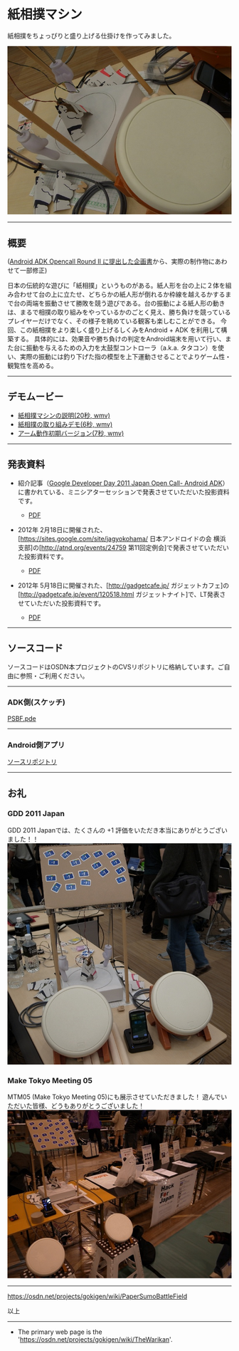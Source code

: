 # 紙相撲マシン
紙相撲をちょっぴりと盛り上げる仕掛けを作ってみました。

![紙相撲マシン](PaperSumoKit.jpg "紙相撲マシン")

--------------------------------

## 概要
([Android ADK Opencall Round II に提出した企画書](PSDF.pdf)から、実際の制作物にあわせて一部修正)

日本の伝統的な遊びに「紙相撲」というものがある。紙人形を台の上に２体を組み合わせて台の上に立たせ、どちらかの紙人形が倒れるか枠線を越えるかするまで台の両端を振動させて勝敗を競う遊びである。台の振動による紙人形の動きは、まるで相撲の取り組みをやっているかのごとく見え、勝ち負けを競っているプレイヤーだけでなく、その様子を眺めている観客も楽しむことができる。
今回、この紙相撲をより楽しく盛り上げるしくみをAndroid + ADK を利用して構築する。
具体的には、効果音や勝ち負けの判定をAndroid端末を用いて行い、また台に振動を与えるための入力を太鼓型コントローラ（a.k.a. タタコン）を使い、実際の振動には釣り下げた指の模型を上下運動させることでよりゲーム性・観覧性を高める。


--------------------------------

## デモムービー
* [紙相撲マシンの説明(20秒, wmv)](PSBF.wmv)
* [紙相撲の取り組みデモ(6秒, wmv)](PSBF-demo.wmv)
* [アーム動作初期バージョン(7秒, wmv)](PSBF-arm.wmv)


--------------------------------

## 発表資料

* 紹介記事（[Google Developer Day 2011 Japan Open Call- Android ADK](http://googledevjp.blogspot.com/2011/10/google-developer-day-2011-japan-open.html)）に書かれている、ミニシアターセッションで発表させていただいた投影資料です。
  * [PDF](PSBF-presentation.pdf)


* 2012年 2月18日に開催された、[https://sites.google.com/site/jagyokohama/ 日本アンドロイドの会 横浜支部]の[http://atnd.org/events/24759 第11回定例会]で発表させていただいた投影資料です。
  * [PDF](20120218_PSBF.pdf)
* 2012年 5月18日に開催された、[http://gadgetcafe.jp/ ガジェットカフェ]の[http://gadgetcafe.jp/event/120518.html ガジェットナイト]で、LT発表させていただいた投影資料です。
  * [PDF](20120518_PaperSumo.pdf)

--------------------------------

## ソースコード
ソースコードはOSDN本プロジェクトのCVSリポジトリに格納しています。ご自由に参照・ご利用ください。

--------------------------------

### ADK側(スケッチ)
[PSBF.pde](http://sourceforge.jp/cvs/view/gokigen/PaperSUMOBattleField/assets/PSBF.pde?view=markup&pathrev=V100 "リンク切れ...")

--------------------------------

### Android側アプリ
[ソースリポジトリ](http://sourceforge.jp/cvs/view/gokigen/PaperSUMOBattleField/?pathrev=V100 "リンク切れ")

--------------------------------

## お礼
### GDD 2011 Japan
GDD 2011 Japanでは、たくさんの +1 評価をいただき本当にありがとうございました！！
![紙相撲マシンの展示](PSBF.jpg "GDD2011 Japanの展示状況")

### Make Tokyo Meeting 05
MTM05 (Make Tokyo Meeting 05)にも展示させていただきました！ 遊んでいただいた皆様、どうもありがとうございました！
![紙相撲マシンの展示](PSBF-MTM05.jpg "Make Tokyo Meeting 05の展示状況")


-------------------------------------------------------------

https://osdn.net/projects/gokigen/wiki/PaperSumoBattleField

以上

--------------------------------

* The primary web page is the 'https://osdn.net/projects/gokigen/wiki/TheWarikan'.